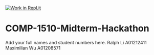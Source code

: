 [![Work in Repl.it](https://classroom.github.com/assets/work-in-replit-14baed9a392b3a25080506f3b7b6d57f295ec2978f6f33ec97e36a161684cbe9.svg)](https://classroom.github.com/online_ide?assignment_repo_id=312378&assignment_repo_type=GroupAssignmentRepo)
# COMP-1510-Midterm-Hackathon

Add your full names and student numbers here.
Ralph Li A01212411
Maximilian Wu A01208571
